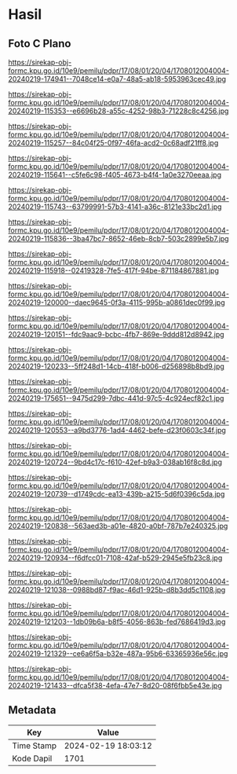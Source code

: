 # Hasil

## Foto C Plano

https://sirekap-obj-formc.kpu.go.id/10e9/pemilu/pdpr/17/08/01/20/04/1708012004004-20240219-174941--7048ce14-e0a7-48a5-ab18-5953963cec49.jpg

https://sirekap-obj-formc.kpu.go.id/10e9/pemilu/pdpr/17/08/01/20/04/1708012004004-20240219-115353--e6696b28-a55c-4252-98b3-71228c8c4256.jpg

https://sirekap-obj-formc.kpu.go.id/10e9/pemilu/pdpr/17/08/01/20/04/1708012004004-20240219-115257--84c04f25-0f97-46fa-acd2-0c68adf21ff8.jpg

https://sirekap-obj-formc.kpu.go.id/10e9/pemilu/pdpr/17/08/01/20/04/1708012004004-20240219-115641--c5fe6c98-f405-4673-b4f4-1a0e3270eeaa.jpg

https://sirekap-obj-formc.kpu.go.id/10e9/pemilu/pdpr/17/08/01/20/04/1708012004004-20240219-115743--63799991-57b3-4141-a36c-8121e33bc2d1.jpg

https://sirekap-obj-formc.kpu.go.id/10e9/pemilu/pdpr/17/08/01/20/04/1708012004004-20240219-115836--3ba47bc7-8652-46eb-8cb7-503c2899e5b7.jpg

https://sirekap-obj-formc.kpu.go.id/10e9/pemilu/pdpr/17/08/01/20/04/1708012004004-20240219-115918--02419328-7fe5-417f-94be-871184867881.jpg

https://sirekap-obj-formc.kpu.go.id/10e9/pemilu/pdpr/17/08/01/20/04/1708012004004-20240219-120000--daec9645-0f3a-4115-995b-a0861dec0f99.jpg

https://sirekap-obj-formc.kpu.go.id/10e9/pemilu/pdpr/17/08/01/20/04/1708012004004-20240219-120151--fdc9aac9-bcbc-4fb7-869e-9ddd812d8942.jpg

https://sirekap-obj-formc.kpu.go.id/10e9/pemilu/pdpr/17/08/01/20/04/1708012004004-20240219-120233--5ff248d1-14cb-418f-b006-d256898b8bd9.jpg

https://sirekap-obj-formc.kpu.go.id/10e9/pemilu/pdpr/17/08/01/20/04/1708012004004-20240219-175651--9475d299-7dbc-441d-97c5-4c924ecf82c1.jpg

https://sirekap-obj-formc.kpu.go.id/10e9/pemilu/pdpr/17/08/01/20/04/1708012004004-20240219-120553--a9bd3776-1ad4-4462-befe-d23f0603c34f.jpg

https://sirekap-obj-formc.kpu.go.id/10e9/pemilu/pdpr/17/08/01/20/04/1708012004004-20240219-120724--9bd4c17c-f610-42ef-b9a3-038ab16f8c8d.jpg

https://sirekap-obj-formc.kpu.go.id/10e9/pemilu/pdpr/17/08/01/20/04/1708012004004-20240219-120739--d1749cdc-ea13-439b-a215-5d6f0396c5da.jpg

https://sirekap-obj-formc.kpu.go.id/10e9/pemilu/pdpr/17/08/01/20/04/1708012004004-20240219-120838--563aed3b-a01e-4820-a0bf-787b7e240325.jpg

https://sirekap-obj-formc.kpu.go.id/10e9/pemilu/pdpr/17/08/01/20/04/1708012004004-20240219-120934--f6dfcc01-7108-42af-b529-2945e5fb23c8.jpg

https://sirekap-obj-formc.kpu.go.id/10e9/pemilu/pdpr/17/08/01/20/04/1708012004004-20240219-121038--0988bd87-f9ac-46d1-925b-d8b3dd5c1108.jpg

https://sirekap-obj-formc.kpu.go.id/10e9/pemilu/pdpr/17/08/01/20/04/1708012004004-20240219-121203--1db09b6a-b8f5-4056-863b-fed7686419d3.jpg

https://sirekap-obj-formc.kpu.go.id/10e9/pemilu/pdpr/17/08/01/20/04/1708012004004-20240219-121329--ce6a6f5a-b32e-487a-95b6-63365936e56c.jpg

https://sirekap-obj-formc.kpu.go.id/10e9/pemilu/pdpr/17/08/01/20/04/1708012004004-20240219-121433--dfca5f38-4efa-47e7-8d20-08f6fbb5e43e.jpg


## Metadata

| Key        | Value               |
| ---------- | ------------------- |
| Time Stamp | 2024-02-19 18:03:12 |
| Kode Dapil | 1701                |



